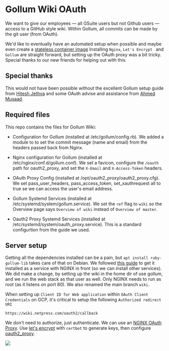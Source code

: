 # Gollum Wiki OAuth

We want to give our employees — all GSuite users but not Github users — access to a GitHub style wiki.
Within Gollum, all commits can be made by the git user (from OAuth).

We'd like to eventually have an automated setup when possible and maybe even create a 
[stateless container image](https://github.com/gollum/gollum/issues/1767)
Installing `Nginx`, `Let's Encrypt ` and `Gollum` are straight forward,
but setting up the OAuth proxy was a bit tricky. Special thanks to our new friends
for helping out with this.

## Special thanks

This would not have been possible without the excellent Gollum setup guide from
[Hitesh Jethva](https://www.linkedin.com/in/hitesh-jethva/) and some OAuth advise and assistance from
[Ahmed Musaad](https://www.linkedin.com/in/ahmedmusaad/).

## Required files

This repo contains the files for Gollum Wiki:

- Configuration for Gollum (installed at /etc/gollum/config.rb).
  We added a module to to set the commit message (name and email) from the headers passed back from Nginx.

- Nginx configuration for Gollum (installed at /etc/nginx/conf.d/gollum.conf).
  We set a favicon, configure the `/oauth` path for oauth2_proxy, and set the `X-Email` and `X-Access-Token` headers.
  
- OAuth Proxy Config (installed at /opt/oauth2_proxy/oauth2_proxy.cfg).
  We set pass_user_headers, pass_access_token, set_xauthrequest all to true se we can access the user's email address.

- Gollum Systemd Services (installed at /etc/systemd/system/gollum.service). 
  We set the `ref` flag to `wiki` so the Overview page says `Overview of wiki` instead of `Overview of master`.

- Oauth2 Proxy Systemd Services (installed at /etc/systemd/system/oauth_proxy.service).
  This is a standard configurtion from the guide we used.

## Server setup

Getting all the dependencies installed can be a pain, but `apt install ruby-gollum-lib` takes care of that on Debian.
We followed [this guide](https://www.atlantic.net/vps-hosting/how-to-setup-a-github-style-wiki-using-gollum-on-debian-10/)
to get it installed as a service with NGINX in front (so we can install other services). We did make a change,
by setting up the wiki in the home dir of use gollum, and we run the web stack as that user as well.
Only NGINX needs to run as root (as it listens on port 80). We also renamed the main branch `wiki`.

When setting up `Client ID for Web application` within `OAuth Client Credentials` on GCP,
it's critical to setup the following `Authorized redirect URI`
```
https://wiki.netpress.com/oauth2/callback
```

We don't need to authorize, just authenticate. We can use an
[NGINX OAuth Proxy](https://dev.to/ahmedmusaad/add-google-authentication-to-any-website-using-nginx-and-oauth-proxy-259l).
Use [let's encrypt](https://www.digitalocean.com/community/tutorials/how-to-secure-nginx-with-let-s-encrypt-on-debian-10)
with  `certbot` to generate keys, then configure [oauth2_proxy](https://github.com/oauth2-proxy/oauth2-proxy).

![](http://yuml.me/diagram/scruffy/class/[GSuite%20Employees%20{bg:wheat}]->[OAuth%20Proxy]->[Credentials;OAuth%20Endpoint{bg:green}]->[OAuth%20Proxy]->[Compute%20Engine;Nginx%20&%20Gollum])

